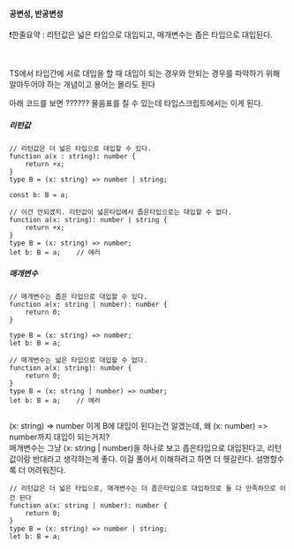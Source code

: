#### 공변성, 반공변성

❗️한줄요약 : 리턴값은 넓은 타입으로 대입되고, 매개변수는 좁은 타입으로 대입된다.

<br />


TS에서 타입간에 서로 대입을 할 때 대입이 되는 경우와 안되는 경우를 파악하기 위해 알아두어야 하는 개념이고 용어는 몰라도 된다 


아래 코드를 보면 ?????? 물음표를 칠 수 있는데 타입스크립트에서는 이게 된다.


##### 리턴값
```
// 리턴값은 더 넓은 타입으로 대입할 수 있다.
function a(x : string): number {
    return +x;
}
type B = (x: string) => number | string;

const b: B = a;

// 이건 안되겠지. 리턴값이 넓은타입에서 좁은타입으로는 대입할 수 없다.
function a(x: string): number | string {
    return +x;
}
type B = (x: string) => number;
let b: B = a;    // 에러
```


##### 매개변수
```
// 매개변수는 좁은 타입으로 대입할 수 있다.
function a(x: string | number): number {
    return 0;
}

type B = (x: string) => number;
let b: B = a;

// 매개변수는 넓은 타입으로 대입할 수 없다.
function a(x: string): number { 
    return 0; 
}
type B = (x: string | number) => number;
let b: B = a;    // 에러


```
(x: string) => number 이게 B에 대입이 된다는건 알겠는데, 왜 (x: number) => number까지 대입이 되는거지?  
매개변수는 그냥 (x: string | number)을 하나로 보고 좁은타입으로 대입된다고, 리턴값이랑 반대라고 생각하는게 좋다. 이걸 풀어서 이해하려고 하면 더 헷갈린다. 설명할수록 더 어려워진다.

```
// 리턴값은 더 넓은 타입으로, 매개변수는 더 좁은타입으로 대입하므로 둘 다 만족하므로 이건 된다
function a(x: string | number): number {
    return 0;
}
type B = (x: string) => number | string;
let b: B = a;
